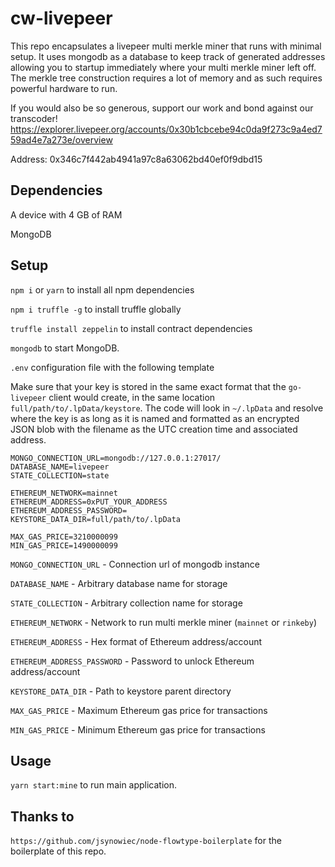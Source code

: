 # cw-livepeer
This repo encapsulates a livepeer multi merkle miner that runs with minimal setup. It uses mongodb as a database to keep track of generated addresses allowing you to startup immediately where your multi merkle miner left off. The merkle tree construction requires a lot of memory and as such requires powerful hardware to run.

If you would also be so generous, support our work and bond against our transcoder!
https://explorer.livepeer.org/accounts/0x30b1cbcebe94c0da9f273c9a4ed759ad4e7a273e/overview

Address: 0x346c7f442ab4941a97c8a63062bd40ef0f9dbd15

## Dependencies
A device with 4 GB of RAM

MongoDB

## Setup
`npm i` or `yarn` to install all npm dependencies

`npm i truffle -g` to install truffle globally

`truffle install zeppelin` to install contract dependencies

`mongodb` to start MongoDB.

`.env` configuration file with the following template

Make sure that your key is stored in the same exact format that the `go-livepeer` client would create, in the same location `full/path/to/.lpData/keystore`. The code will look in `~/.lpData` and resolve where the key is as long as it is named and formatted as an encrypted JSON blob with the filename as the UTC creation time and associated address. 
```
MONGO_CONNECTION_URL=mongodb://127.0.0.1:27017/
DATABASE_NAME=livepeer
STATE_COLLECTION=state

ETHEREUM_NETWORK=mainnet
ETHEREUM_ADDRESS=0xPUT_YOUR_ADDRESS
ETHEREUM_ADDRESS_PASSWORD=
KEYSTORE_DATA_DIR=full/path/to/.lpData

MAX_GAS_PRICE=3210000099
MIN_GAS_PRICE=1490000099
```

`MONGO_CONNECTION_URL`      - Connection url of mongodb instance

`DATABASE_NAME`             - Arbitrary database name for storage

`STATE_COLLECTION`          - Arbitrary collection name for storage

`ETHEREUM_NETWORK`          - Network to run multi merkle miner (`mainnet` or `rinkeby`)

`ETHEREUM_ADDRESS`          - Hex format of Ethereum address/account

`ETHEREUM_ADDRESS_PASSWORD` - Password to unlock Ethereum address/account

`KEYSTORE_DATA_DIR`         - Path to keystore parent directory

`MAX_GAS_PRICE`             - Maximum Ethereum gas price for transactions

`MIN_GAS_PRICE`             - Minimum Ethereum gas price for transactions

## Usage
`yarn start:mine` to run main application.

## Thanks to
`https://github.com/jsynowiec/node-flowtype-boilerplate` for the boilerplate of this repo.

